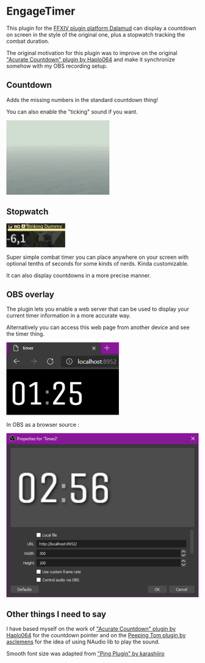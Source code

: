 ﻿# EngageTimer

This plugin for the [FFXIV plugin platform Dalamud](https://github.com/goatcorp/FFXIVQuickLauncher)
can display a countdown on screen in the style of the original one, plus a stopwatch tracking the combat duration.

The original motivation for this plugin was to improve on the
original ["Acurate Countdown" plugin by Haplo064](https://github.com/Haplo064/Europe)
and make it synchronize somehow with my OBS recording setup.

## Countdown

Adds the missing numbers in the standard countdown thing!

You can also enable the "ticking" sound if you want.

![Countdown example](Doc/countdown.gif)

## Stopwatch

![Stopwatch example](Doc/stopwatch.gif)

Super simple combat timer you can place anywhere on your screen with optional tenths of seconds for some kinds of nerds.
Kinda customizable.

It can also display countdowns in a more precise manner.

## OBS overlay

The plugin lets you enable a web server that can be used to display your current timer information in a more accurate
way.

Alternatively you can access this web page from another device and see the timer thing.

![Web page](Doc/overlay.png)

In OBS as a browser source :

![OBS Setup](Doc/OBS.png)

## Other things I need to say

I have based myself on the work of ["Acurate Countdown" plugin by Haplo064](https://github.com/Haplo064/Europe)
for the countdown pointer and on the [Peeping Tom plugin by asclemens](https://git.sr.ht/~jkcclemens/PeepingTom) for the
idea of using NAudio lib to play the sound.

Smooth font size was adapted from ["Ping Plugin" by karashiiro](https://github.com/karashiiro/PingPlugin) 
